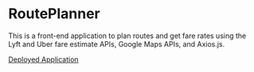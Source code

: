 # RoutePlanner
This is a front-end application to plan routes and get fare rates using the Lyft and Uber fare estimate APIs, Google Maps APIs, and Axios.js.

[Deployed Application](https://dvnnorth.github.io/RoutePlanner)
